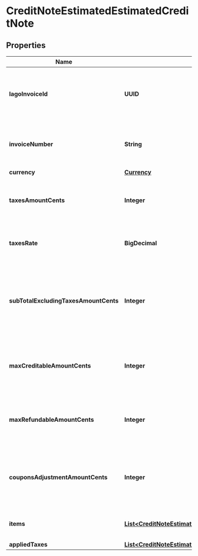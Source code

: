 

# CreditNoteEstimatedEstimatedCreditNote


## Properties

| Name | Type | Description | Notes |
|------------ | ------------- | ------------- | -------------|
|**lagoInvoiceId** | **UUID** | Unique identifier assigned to the invoice that the credit note belongs to |  |
|**invoiceNumber** | **String** | The invoice unique number, related to the credit note. |  |
|**currency** | [**Currency**](Currency.md) |  |  |
|**taxesAmountCents** | **Integer** | The tax amount of the credit note, expressed in cents. |  |
|**taxesRate** | **BigDecimal** | The tax rate associated with this specific credit note. |  |
|**subTotalExcludingTaxesAmountCents** | **Integer** | The subtotal of the credit note excluding any applicable taxes, expressed in cents. |  |
|**maxCreditableAmountCents** | **Integer** | The credited amount of the credit note, expressed in cents. |  |
|**maxRefundableAmountCents** | **Integer** | The refunded amount of the credit note, expressed in cents. |  |
|**couponsAdjustmentAmountCents** | **Integer** | The pro-rated amount of the coupons applied to the source invoice. |  |
|**items** | [**List&lt;CreditNoteEstimatedEstimatedCreditNoteItemsInner&gt;**](CreditNoteEstimatedEstimatedCreditNoteItemsInner.md) | Array of credit note’s items. |  |
|**appliedTaxes** | [**List&lt;CreditNoteEstimatedEstimatedCreditNoteAppliedTaxesInner&gt;**](CreditNoteEstimatedEstimatedCreditNoteAppliedTaxesInner.md) |  |  [optional] |



